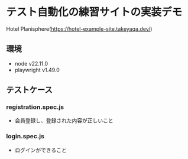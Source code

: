 # テスト自動化の練習サイトの実装デモ
Hotel Planisphere(https://hotel-example-site.takeyaqa.dev/)

## 環境
- node v22.11.0
- playwright v1.49.0

## テストケース

### registration.spec.js
- 会員登録し、登録された内容が正しいこと

### login.spec.js
- ログインができること